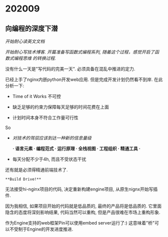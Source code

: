 # 202009

## 向编程的深度下潜

*开始耐心读英文文档*

*开始耐心写技术博客. 开篇准备写函数式编程系列, 随着这个过程，感觉开启了函数式编程思维
的转换过程.*

没有什么一天是"写代码的完美一天". 必须具备在混乱中推进的定力.

已经上手了nginx内嵌python开发web应用. 但是完成开发计划仍然看不到岸. 在此分析一下:

* Time of it Works 不可控 

* 缺乏足够的约束力保障每天足够的时间花费在上面

* 计划时间本身不符合工作量可行性

So

* *对技术的驾驭应该到达一种新的信息量级*
    
  **· 语言元素 · 编程范式 · 运行原理 · 全栈视图 · 工程组织 · 精通工具 ·**

* 每天分配不少于4h, 而且不受状态干扰

还有就是必须得精通前端技术了.

    **Build Drive!**

无法接受hi-nginx项目的代码, 决定重新构建engine项目, 从原生nignx开始写插件.

因为我相信, 如果项目开始的代码就是低品质的, 最终的产品将是低品质的. 它里面隐含的态度将深刻影响结果, 
代码当然可以重构, 但是产品很难在市场上重构形象.

作为Engine支持的web框架Pin可以使用embed server运行了:) 这意味着"桥"可以不受制于Engine的开发进度推进.
